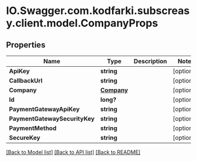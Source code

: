 # IO.Swagger.com.kodfarki.subscreasy.client.model.CompanyProps
## Properties

Name | Type | Description | Notes
------------ | ------------- | ------------- | -------------
**ApiKey** | **string** |  | [optional] 
**CallbackUrl** | **string** |  | [optional] 
**Company** | [**Company**](Company.md) |  | [optional] 
**Id** | **long?** |  | [optional] 
**PaymentGatewayApiKey** | **string** |  | [optional] 
**PaymentGatewaySecurityKey** | **string** |  | [optional] 
**PaymentMethod** | **string** |  | [optional] 
**SecureKey** | **string** |  | [optional] 

[[Back to Model list]](../README.md#documentation-for-models) [[Back to API list]](../README.md#documentation-for-api-endpoints) [[Back to README]](../README.md)

